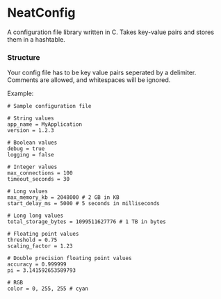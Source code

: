 # NeatConfig
A configuration file library written in C. Takes key-value pairs and stores them in a hashtable.

### Structure
Your config file has to be key value pairs seperated by a delimiter. Comments are allowed, and whitespaces will be ignored.

Example:
```
# Sample configuration file

# String values
app_name = MyApplication
version = 1.2.3

# Boolean values
debug = true
logging = false

# Integer values
max_connections = 100
timeout_seconds = 30

# Long values
max_memory_kb = 2048000 # 2 GB in KB
start_delay_ms = 5000 # 5 seconds in milliseconds

# Long long values
total_storage_bytes = 1099511627776 # 1 TB in bytes

# Floating point values
threshold = 0.75
scaling_factor = 1.23

# Double precision floating point values
accuracy = 0.999999
pi = 3.141592653589793

# RGB
color = 0, 255, 255 # cyan
```